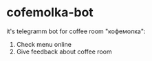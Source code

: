 # cofemolka-bot
it's telegramm bot for coffee room "кофемолка":
1. Check menu online
2. Give feedback about coffee room
